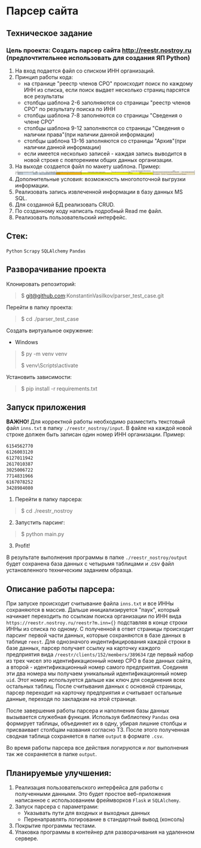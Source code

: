 # Парсер сайта

## Техническое задание
### Цель проекта: Создать парсер сайта http://reestr.nostroy.ru (предпочтительнее использовать для создания ЯП Python)
1. На вход подается файл со списком ИНН организаций.
2. Принцип работы кода:
   - на странице "реестр членов СРО" происходит поиск по каждому ИНН из списка, если поиск выдает несколько страниц парсятся все результаты
   - столбцы шаблона 2-6 заполняются со страницы "реестр членов СРО" по результату поиска по ИНН
   - столбцы шаблона 7-8 заполняются со страницы "Сведения о члене СРО"
   - столбцы шаблона 9-12 заполняются со страницы "Сведения о наличии права"(при наличии данной информации)
   - столбцы шаблона 13-16 заполняются со страницы "Архив"(при наличии данной информации)
   - если имеется несколько записей - каждая запись выводится в новой строке с повторением общих данных организации.
3. На выходе создается файл по макету шаблона. Пример: 
![img_1.png](static/img_1.png)
4. Дополнительные условия: возможность многопоточной выгрузки информации.
5. Реализовать запись извлеченной информации в базу данных MS SQL.
6. Для созданной БД реализовать CRUD.
7. По созданному коду написать подробный Read me файл.
8. Реализовать пользовательский интерфейс.

## Стек:
`Python` `Scrapy` `SQLAlchemy` `Pandas`

## Разворачивание проекта
Клонировать репозиторий:
> $ git@github.com:KonstantinVasilkov/parser_test_case.git

Перейти в папку проекта:
> $ cd ./parser_test_case

Создать виртуальное окружение:

- Windows

> $ py -m venv venv
>
> $ venv\Scripts\activate

Установить зависимости:
> $ pip install -r requirements.txt

## Запуск приложения

**ВАЖНО!**
Для корректной работы необходимо разместить текстовый файл `inns.txt` в 
папку `./reestr_nostroy/input`. В файле на каждой новой строке должен быть 
записан один номер ИНН 
организации. Пример:
```
6154562770
6126003120
6127011942
2617010387
3025006722
7714831966
6167078252
3428984080
```
1. Перейти в папку парсера:
> $ cd ./reestr_nostroy
2. Запустить парсинг:
> $ python main.py
3. Profit!

В результате выполнения программы в папке `./reestr_nostroy/output` будет 
сохранена база данных с четырьмя таблицами и .csv файл установленного 
техническим заданием образца.

## Описание работы парсера:
При запуске происходит считывание файла `inns.txt` и все ИННы сохраняются в 
массив. Дальше инициализируется "паук", который начинает переходить по 
ссылкам поиска организации по ИНН вида 
`https://reestr.nostroy.ru/reestr?m.inn={}` подставляя в конце строки ИННы 
из списка по одному. 
С полученной в ответ страницы происходит парсинг первой части данных, 
которые сохраняются в базе данных в таблице `reest`.
Для однозначого индентифицирования каждой строки в базе данных, парсер 
получает ссылку на карточку каждого предприятия вида 
`/reestr/clients/152/members/389634` где первый набор из трех чисел это 
идентификационный номер СРО в базе данных сайта, а второй - 
идентификационный номер самого предприятия. Соединяя эти два номера мы 
получаем уникальный идентификационный номер `uid`. Этот номер используется 
дальше как ключ для соединения всех остальных таблиц. После считывания 
данных с основной страницы, парсер переходит на карточку предприятия и 
считывает остальные данные, переходя по закладкам на этой странице. 

После завершения работы парсера и наполнения базы данных вызывается 
служебная функция. Используя библиотеку `Pandas` она формирует таблицы, 
объединяет их в одну, убирая лишние столбцы и присваивает столбцам названия 
согласно ТЗ. После этого полученная сводная таблица сохраняется в папке 
`output`  в формате `.csv`.

Во время работы парсера все действия логируются и лог выполнения 
так же сохраняется в папке `output`.

## Планируемые улучшения:
1. Реализация пользовательского интерфейса для работы с полученными данными.
Это будет простое веб-приложения написанное с использованием фреймворков 
   `Flask` и `SQLAlchemy`.
2. Запуск парсера с параметрами:
   - Указывать пути для входных и выходных данных
   - Перенаправлять логирование в стандартный вывод (консоль)
3. Покрытие программы тестами.
4. Упаковка программы в контейнер для разворачивания на удаленном сервере.